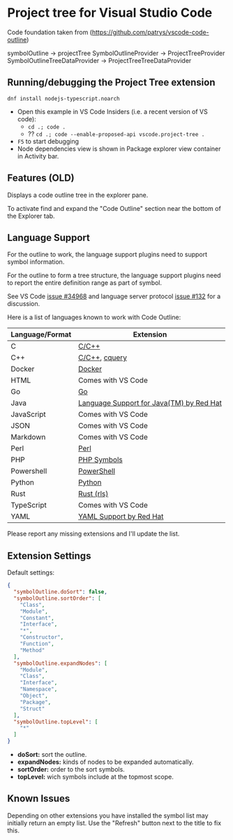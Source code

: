 # Project tree for Visual Studio Code

Code foundation taken from (https://github.com/patrys/vscode-code-outline)

symbolOutline -> projectTree
SymbolOutlineProvider -> ProjectTreeProvider
SymbolOutlineTreeDataProvider -> ProjectTreeTreeDataProvider

## Running/debugging the Project Tree extension 

```
dnf install nodejs-typescript.noarch
```

- Open this example in VS Code Insiders (i.e. a recent version of VS code):
  -  `cd .; code .`
  -  ?? `cd .; code --enable-proposed-api vscode.project-tree .`
- `F5` to start debugging
- Node dependencies view is shown in Package explorer view container in Activity bar.






## Features (OLD)

Displays a code outline tree in the explorer pane.

To activate find and expand the "Code Outline" section near the bottom of the Explorer tab.

## Language Support

For the outline to work, the language support plugins need to support symbol information.

For the outline to form a tree structure, the language support plugins need to report the entire definition range as part of symbol.

See VS Code [issue #34968](https://github.com/Microsoft/vscode/issues/34968) and language server protocol [issue #132](https://github.com/Microsoft/language-server-protocol/issues/132) for a discussion.

Here is a list of languages known to work with Code Outline:

| Language/Format | Extension |
| --- | --- |
| C | [C/C++](https://marketplace.visualstudio.com/items?itemName=ms-vscode.cpptools) |
| C++ | [C/C++](https://marketplace.visualstudio.com/items?itemName=ms-vscode.cpptools), [cquery](https://github.com/cquery-project/vscode-cquery) |
| Docker | [Docker](https://marketplace.visualstudio.com/items?itemName=PeterJausovec.vscode-docker) |
| HTML | Comes with VS Code |
| Go | [Go](https://marketplace.visualstudio.com/items?itemName=ms-vscode.Go) |
| Java | [Language Support for Java(TM) by Red Hat](https://marketplace.visualstudio.com/items?itemName=redhat.java)
| JavaScript | Comes with VS Code |
| JSON | Comes with VS Code |
| Markdown | Comes with VS Code |
| Perl | [Perl](https://marketplace.visualstudio.com/items?itemName=henriiik.vscode-perl) |
| PHP | [PHP Symbols](https://marketplace.visualstudio.com/items?itemName=linyang95.php-symbols) |
| Powershell | [PowerShell](https://marketplace.visualstudio.com/items?itemName=ms-vscode.PowerShell) |
| Python | [Python](https://marketplace.visualstudio.com/items?itemName=ms-python.python) |
| Rust | [Rust (rls)](https://marketplace.visualstudio.com/items?itemName=rust-lang.rust) |
| TypeScript | Comes with VS Code |
| YAML | [YAML Support by Red Hat](https://marketplace.visualstudio.com/items?itemName=redhat.vscode-yaml) |

Please report any missing extensions and I'll update the list.

## Extension Settings

Default settings:

```json
{
  "symbolOutline.doSort": false,
  "symbolOutline.sortOrder": [
    "Class",
    "Module",
    "Constant",
    "Interface",
    "*",
    "Constructor",
    "Function",
    "Method"
  ],
  "symbolOutline.expandNodes": [
    "Module",
    "Class",
    "Interface",
    "Namespace",
    "Object",
    "Package",
    "Struct"
  ],
  "symbolOutline.topLevel": [
    "*"
  ]
}
```

- **doSort:** sort the outline.
- **expandNodes:** kinds of nodes to be expanded automatically.
- **sortOrder:** order to the sort symbols.
- **topLevel:** wich symbols include at the topmost scope.

## Known Issues

Depending on other extensions you have installed the symbol list may initially return an empty list. Use the "Refresh" button next to the title to fix this.
